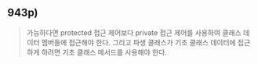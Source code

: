 ## 943p)
> 가능하다면 protected 접근 제어보다 private 접근 제어를 사용하여 클래스 데이터 멤버들에 접근해야 한다. 그리고 파생 클래스가 기초 클래스 데이터에 접근하게 하려면 기초 클래스 메서드를 사용해야 한다.